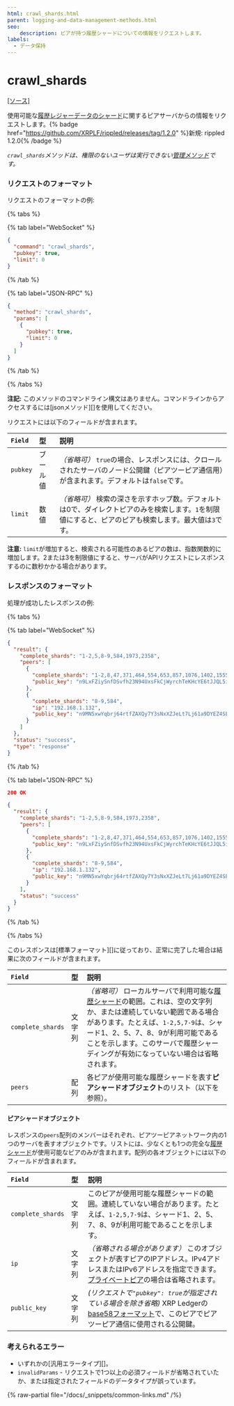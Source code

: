 ```yaml
---
html: crawl_shards.html
parent: logging-and-data-management-methods.html
seo:
    description: ピアが持つ履歴シャードについての情報をリクエストします。
labels:
  - データ保持
---
```

# crawl_shards

[[ソース]](https://github.com/XRPLF/rippled/blob/master/src/ripple/rpc/handlers/CrawlShards.cpp "Source")

使用可能な[履歴レジャーデータのシャード](../../../../infrastructure/configuration/data-retention/history-sharding.md)に関するピアサーバからの情報をリクエストします。{% badge href="https://github.com/XRPLF/rippled/releases/tag/1.2.0" %}新規: rippled 1.2.0{% /badge %}

_`crawl_shards`メソッドは、権限のないユーザは実行できない[管理メソッド](../index.md)です。_

### リクエストのフォーマット

リクエストのフォーマットの例:

{% tabs %}

{% tab label="WebSocket" %}
```json
{
  "command": "crawl_shards",
  "pubkey": true,
  "limit": 0
}
```
{% /tab %}

{% tab label="JSON-RPC" %}
```json
{
  "method": "crawl_shards",
  "params": [
    {
      "pubkey": true,
      "limit": 0
    }
  ]
}
```
{% /tab %}

{% /tabs %}

**注記:** このメソッドのコマンドライン構文はありません。コマンドラインからアクセスするには[jsonメソッド][]を使用してください。

リクエストには以下のフィールドが含まれます。

| `Field`  | 型      | 説明                                                     |
|:---------|:--------|:--------------------------------------------------------|
| `pubkey` | ブール値 | _（省略可）_ `true`の場合、レスポンスには、クロールされたサーバのノード公開鍵（ピアツーピア通信用）が含まれます。デフォルトは`false`です。 |
| `limit` | 数値 | _（省略可）_ 検索の深さを示すホップ数。デフォルトは0で、ダイレクトピアのみを検索します。`1`を制限値にすると、ピアのピアも検索します。最大値は`3`です。 |

**注意:** `limit`が増加すると、検索される可能性のあるピアの数は、指数関数的に増加します。2または3を制限値にすると、サーバがAPIリクエストにレスポンスするのに数秒かかる場合があります。


### レスポンスのフォーマット

処理が成功したレスポンスの例:

{% tabs %}

{% tab label="WebSocket" %}
```json
{
  "result": {
    "complete_shards": "1-2,5,8-9,584,1973,2358",
    "peers": [
      {
        "complete_shards": "1-2,8,47,371,464,554,653,857,1076,1402,1555,1708,1813,1867",
        "public_key": "n9LxFZiySnfDSvfh23N94UxsFkCjWyrchTeKHcYE6tJJQL5iejb2"
      },
      {
        "complete_shards": "8-9,584",
        "ip": "192.168.1.132",
        "public_key": "n9MN5xwYqbrj64rtfZAXQy7Y3sNxXZJeLt7Lj61a9DYEZ4SE2tQQ"
      }
    ]
  },
  "status": "success",
  "type": "response"
}
```
{% /tab %}

{% tab label="JSON-RPC" %}
```json
200 OK

{
  "result": {
    "complete_shards": "1-2,5,8-9,584,1973,2358",
    "peers": [
      {
        "complete_shards": "1-2,8,47,371,464,554,653,857,1076,1402,1555,1708,1813,1867",
        "public_key": "n9LxFZiySnfDSvfh23N94UxsFkCjWyrchTeKHcYE6tJJQL5iejb2"
      },
      {
        "complete_shards": "8-9,584",
        "ip": "192.168.1.132",
        "public_key": "n9MN5xwYqbrj64rtfZAXQy7Y3sNxXZJeLt7Lj61a9DYEZ4SE2tQQ"
      }
    ],
    "status": "success"
  }
}
```
{% /tab %}

{% /tabs %}

このレスポンスは[標準フォーマット][]に従っており、正常に完了した場合は結果に次のフィールドが含まれます。

| `Field`           | 型     | 説明                                            |
|:------------------|:-------|:------------------------------------------------|
| `complete_shards` | 文字列 | _（省略可）_ ローカルサーバで利用可能な[履歴シャード](../../../../infrastructure/configuration/data-retention/history-sharding.md)の範囲。これは、空の文字列か、または連続していない範囲である場合があります。たとえば、`1-2,5,7-9`は、シャード1、2、5、7、8、9が利用可能であることを示します。このサーバで履歴シャーディングが有効になっていない場合は省略されます。 |
| `peers` | 配列 | 各ピアが使用可能な履歴シャードを表す**ピアシャードオブジェクト**のリスト（以下を参照）。 |

#### ピアシャードオブジェクト

レスポンスの`peers`配列のメンバーはそれぞれ、ピアツーピアネットワーク内の1つのサーバを表すオブジェクトです。リストには、少なくとも1つの完全な[履歴シャード](../../../../infrastructure/configuration/data-retention/history-sharding.md)が使用可能なピアのみが含まれます。配列の各オブジェクトには以下のフィールドが含まれます。


| `Field`   | 型     | 説明                                                     |
|:----------|:-------|:--------------------------------------------------------|
| `complete_shards` | 文字列 | このピアが使用可能な履歴シャードの範囲。連続していない場合があります。たとえば、`1-2,5,7-9`は、シャード1、2、5、7、8、9が利用可能であることを示します。 |
| `ip` | 文字列 | _（省略される場合があります）_ このオブジェクトが表すピアのIPアドレス。IPv4アドレスまたはIPv6アドレスを指定できます。[プライベートピア](../../../../concepts/networks-and-servers/peer-protocol.md#プライベートピア)の場合は省略されます。 |
| `public_key` | 文字列 | _(リクエストで`"pubkey": true`が指定されている場合を除き省略)_ XRP Ledgerの[base58フォーマット](../../../protocol/data-types/base58-encodings.md)で、このピアでピアツーピア通信に使用される公開鍵。 |


### 考えられるエラー

- いずれかの[汎用エラータイプ][]。
- `invalidParams` - リクエストで1つ以上の必須フィールドが省略されていたか、または指定されたフィールドのデータタイプが誤っています。

{% raw-partial file="/docs/_snippets/common-links.md" /%}
